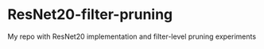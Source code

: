 # ResNet20-filter-pruning
My repo with ResNet20 implementation and filter-level pruning experiments
